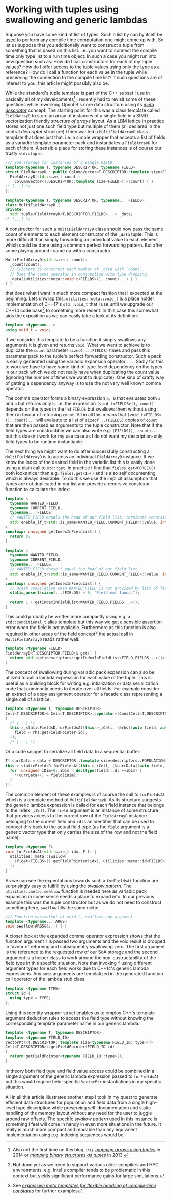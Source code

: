 # Working with tuples using swallowing and generic lambdas

Suppose you have some kind of list of types. Such a list by can by itself be [used](/article/using_scheme_as_a_metaphor_for_template_metaprogramming/) to perform any compile time computation one might come up with. So let us suppose that you additionally want to construct a tuple from something that is based on this list. i.e. you want to connect the compile time only type list to a run time object. In such a case you might run into new question such as: How do I call constructors for each of my tuple values? How do I offer access to the tuple values using only the type as a reference? How do I call a function for each value in the tuple while preserving the connection to the compile time list? If such questions are of interest to you, this article might possibly also be.

While the standard's tuple template is part of the C++ subset I use in basically all of my developments[^0] I recently had to revisit some of these questions while reworking OpenLB's core data structure using its [_meta descriptor_](/article/meta_descriptor/) concept. The starting point for this was a class template called `FieldArrayD` to store an array of instances of a single field in a SIMD vectorization friendly _structure of arrays_ layout. As a LBM lattice in practice stores not just one such field type but multiple of them (all declared in the central _descriptor_ structure) I then wanted a `MultiFieldArrayD` class template that does just that. i.e. a simple wrapper that accepts a list of fields as a variadic template parameter pack and instantiates a `FieldArrayD` for each of them. A sensible place for storing these instances is of course our trusty `std::tuple`:

[^0]: Also not the first time on this blog, e.g. [_mapping arrays using tuples_](/article/mapping_arrays_using_tuples_in_cpp11/) in 2014 or [_mapping binary structures as tuples_](/article/mapping_binary_structures_as_tuples_using_template_metaprogramming/) in 2013.

```cpp
/// SoA storage for instances of a single FIELD
template<typename T, typename DESCRIPTOR, typename FIELD>
struct FieldArrayD : public ColumnVector<T,DESCRIPTOR::template size<FIELD>()> {
  FieldArrayD(std::size_t count):
    ColumnVector<T,DESCRIPTOR::template size<FIELD>()>(count) { }
/* [...] */
};

template<typename T, typename DESCRIPTOR, typename... FIELDS>
class MultiFieldArrayD {
private:
  std::tuple<FieldArrayD<T,DESCRIPTOR,FIELDS>...> _data;
/* [...] */
```

A constructor for such a `MultiFieldArrayD` class should now pass the same count of elements to each element constructor of the `_data` tuple. This is more difficult than simply forwarding an individual value to each element which could be done using a common perfect forwarding pattern. But after some playing around I came up with a constructor

```cpp
MultiFieldArrayD(std::size_t count):
  _count(count),
  // Trickery to construct each member of _data with `count`.
  // Uses the comma operator in conjunction with type dropping.
  _data((utilities::meta::void_t<FIELDS>(), count)...) { }
{ }
```

that does what I want in much more compact fashion that I expected at the beginning. Lets unwrap this: `utilities::meta::void_t` is a place holder implementation of C++17's `std::void_t` that I use until we upgrade our C++14 code base[^1] to something more recent. In this case this somewhat aids the exposition as we can easily take a look at its definition:

[^1]: Not done yet as we need to support various older compilers and HPC environments. e.g. Intel's compiler tends to be problematic in this context but yields significant performance gains for large simulations.

```cpp
template <typename...>
using void_t = void;
```

If we consider this template to be a function it simply swallows any arguments it is given and returns `void`. What we want to achieve is to duplicate the `count` parameter `sizeof...(FIELDS)` times and pass this parameter pack to the tuple's perfect forwarding constructor. Such a pack is easily generated using the variadic expansion operator `...`. Sadly for this to work we have to have some kind of type-level dependency on the types in our pack which we do not really have when duplicating the count value (ignoring the number of times we want to duplicate). One kind of crafty way of getting a dependency anyway is to use the not very well known comma operator.

The comma operator forms a binary expression `a, b` that evaluates both `a` and `b` but returns only `b`. i.e. the expression `(void_t<FIELDS>(), count)` depends on the types in the list `FIELDS` but swallows them without using them in favour of returning `count`. All in all this means that `(void_t<FIELDS>(), count)...` will evaluate to a list of `sizeof...(FIELDS)` copies of `count` that are then passed as arguments to the tuple constructor. Note that if the field types are constructible we can also write e.g. `(FIELDS(), count)...` but this doesn't work for my use case as I do not want my description-only field types to be runtime instantiable.

The next thing we might want to do after successfully constructing a `MultiFieldArrayD` is to access an individual `FieldArrayD` instance. If we know the index of the desired field in the variadic list this is easily done using a plain call to `std::get`. In practice I find that `fields.get<FORCE>()` both looks nicer than e.g. `fields.get<1>()` and is also self documenting which is always desirable. To do this we use the implicit assumption that types are not duplicated in our list and provide a recursive constexpr function to calculate the index:

```cpp
template <
  typename WANTED_FIELD,
  typename CURRENT_FIELD,
  typename... FIELDS,
  // WANTED_FIELD equals the head of our field list, terminate recursion
  std::enable_if_t<std::is_same<WANTED_FIELD,CURRENT_FIELD>::value, int> = 0
>
constexpr unsigned getIndexInFieldList() {
  return 0;
}

template <
  typename WANTED_FIELD,
  typename CURRENT_FIELD,
  typename... FIELDS,
  // WANTED_FIELD doesn't equal the head of our field list
  std::enable_if_t<!std::is_same<WANTED_FIELD,CURRENT_FIELD>::value, int> = 0
>
constexpr unsigned getIndexInFieldList() {
  // Break compilation when WANTED_FIELD is not provided by list of fields
  static_assert(sizeof...(FIELDS) > 0, "Field not found.");

  return 1 + getIndexInFieldList<WANTED_FIELD,FIELDS...>();
}
```

This could probably be written more compactly using e.g. a `std::conditional_t` alias template but this way we get a sensible assertion error when the field is not available. Furthermore as this function is also required in other areas of the field concept[^2] the actual call in `MultiFieldArrayD` reads rather well:

[^2]: See [_expressive meta templates for flexible handling of compile-time constants_](/article/meta_descriptor/) for further examples

```cpp
template <typename FIELD>
FieldArrayD<T,DESCRIPTOR,FIELD>& get() {
  return std::get<descriptors::getIndexInFieldList<FIELD,FIELDS...>()>(_data);
}
```

The concept of swallowing during variadic pack expansion can also be utilized to call a lambda expression for each value of the tuple. This is useful as a building block for writing e.g. intialization or data serialization code that commonly needs to iterate over all fields. For example consider an extract of a copy assignment operator for a facade class representing a single cell of a lattice:

```cpp
template <typename T, typename DESCRIPTOR>
Cell<T,DESCRIPTOR>& Cell<T,DESCRIPTOR>::operator=(ConstCell<T,DESCRIPTOR>& rhs)
{
  /* [...] */
  this->_staticFieldsD.forFieldsAt(this->_iCell, [&rhs](auto field, auto id) {
    field = rhs.getFieldPointer(id);
  });
  /* [...] */
```

Or a code snippet to serialize all field data to a sequential buffer:

```cpp
T* currData = data + DESCRIPTOR::template size<descriptors::POPULATION>();
this->_staticFieldsD.forFieldsAt(this->_iCell, [&currData](auto field, auto id) {
  for (unsigned iDim=0; iDim < decltype(field)::d; ++iDim) {
    *(currData++) = field[iDim];
  }
});
```

The common element of these examples is of course the call to `forFieldsAt` which is a template method of `MultiFieldArrayD`. As its structure suggests the generic lambda expression is called for each field instance that belongs to the index `_iCell`. The `field` argument is an instance of some structure that provides access to the correct row of the `FieldArrayD` instance belonging to the current field and `id` is an identifier that can be used to connect this back to the actual field type (as the `field` argument is a generic vector type that only carries the size of the row and not the field name).

```cpp
template <typename F>
void forFieldsAt(std::size_t idx, F f) {
  utilities::meta::swallow(
    (f(get<FIELDS>().getFieldPointer(idx), utilities::meta::id<FIELDS>{}), 0)...
  );
}
```

As we can see the expectations towards such a `forFieldsAt` function are surprisingly easy to fullfill by using the _swallow pattern_. The `utilities::meta::swallow` function is needed here as variadic pack expansion in some sense needs a place to expand into. In our previous example this was the tuple constructor but as we do not need to construct something here, `swallow` fills the same niche.

```cpp
/// Function equivalent of void_t, swallows any argument
template <typename... ARGS>
void swallow(ARGS&&...) { }
```

A closer look at the expanded comma operator expression shows that the function argument `f` is passed two arguments and the void result is dropped in favour of returning and subsequently swallowing zero. The first argument is the reference to the requested row of our SoA storage and the second argument is a helper class to work around the non-custructability of the field type in this specific situation. Note that invoking `f` using different argument types for each field works due to C++14's generic lambda expressions. Any `auto` arguments are templatized in the generated function call operator of the lambda stub class.

```cpp
template <typename TYPE>
struct id {
  using type = TYPE;
};
```

Using this identity wrapper struct enables us to employ C++'s template argument deduction rules to access the field type without knowing the corresponding template parameter name in our generic lambda.

```cpp
template <typename T, typename DESCRIPTOR>
template <typename FIELD_ID>
VectorPtr<T,DESCRIPTOR::template size<typename FIELD_ID::type>()>
Cell<T,DESCRIPTOR>::getFieldPointer(FIELD_ID id)
{
  return getFieldPointer<typename FIELD_ID::type>();
}
```

In theory both field type and field value access could be combined in a single argument of the generic lambda expression passed to `forFieldsAt` but this would require field-specific `VectorPtr` instantiations in my specific situation.

All in all this article illustrates another step I took in my quest to generate efficient data structures for population and field data from a single high-level type description while preserving self-documentation and static handling of the memory layout without any need for the user to juggle around raw offsets. The specific _swallow pattern_ used in this instance is something I feel will come in handy in even more situations in the future. It really is much more compact and readable than any equivalent implementation using e.g. indexing sequences would be.
